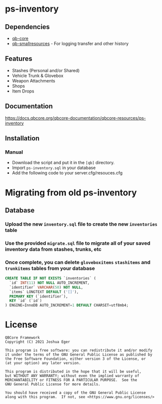# ps-inventory

## Dependencies
- [qb-core](https://github.com/qbcore-framework/qb-core)
- [qb-smallresources](https://github.com/qbcore-framework/qb-smallresources) - For logging transfer and other history

## Features
- Stashes (Personal and/or Shared)
- Vehicle Trunk & Glovebox
- Weapon Attachments
- Shops
- Item Drops

## Documentation
https://docs.qbcore.org/qbcore-documentation/qbcore-resources/ps-inventory

## Installation
### Manual
- Download the script and put it in the `[qb]` directory.
- Import `ps-inventory.sql` in your database
- Add the following code to your server.cfg/resouces.cfg

# Migrating from old ps-inventory

## Database
### Upload the new `inventory.sql` file to create the new `inventories` table
### Use the provided `migrate.sql` file to migrate all of your saved inventory data from stashes, trunks, etc
### Once complete, you can delete `gloveboxitems` `stashitems` and `trunkitems` tables from your database
```sql
CREATE TABLE IF NOT EXISTS `inventories` (
  `id` INT(11) NOT NULL AUTO_INCREMENT,
  `identifier` VARCHAR(50) NOT NULL,
  `items` LONGTEXT DEFAULT ('[]'),
  PRIMARY KEY (`identifier`),
  KEY `id` (`id`)
) ENGINE=InnoDB AUTO_INCREMENT=1 DEFAULT CHARSET=utf8mb4;
```

# License

    QBCore Framework
    Copyright (C) 2021 Joshua Eger

    This program is free software: you can redistribute it and/or modify
    it under the terms of the GNU General Public License as published by
    the Free Software Foundation, either version 3 of the License, or
    (at your option) any later version.

    This program is distributed in the hope that it will be useful,
    but WITHOUT ANY WARRANTY; without even the implied warranty of
    MERCHANTABILITY or FITNESS FOR A PARTICULAR PURPOSE.  See the
    GNU General Public License for more details.

    You should have received a copy of the GNU General Public License
    along with this program.  If not, see <https://www.gnu.org/licenses/>
